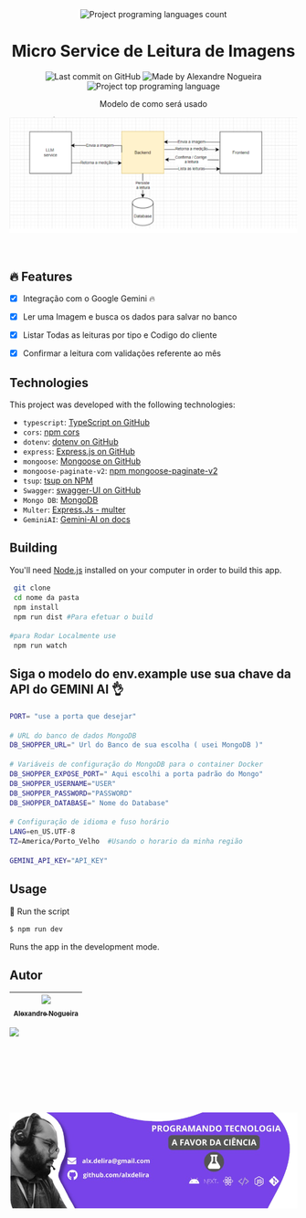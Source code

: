<div align="center">
 <img 
      alt="Project programing languages count" 
      src="https://encrypted-tbn0.gstatic.com/images?q=tbn:ANd9GcTevuK6TdTHsn-BiH-SH3l7DBL42A5nX7oVWw&s"
      width="200px"
    >  
  <!-- project name -->
  <h1 align="center">Micro Service de Leitura de Imagens</h1>
  
  <!-- project badges -->
  <p align="center">   
    <img 
      alt="Last commit on GitHub" 
      src="https://img.shields.io/github/last-commit/Alxdelira/api-jfro?color=6A57D5"
    >   
    <img 
      alt="Made by Alexandre Nogueira" 
      src="https://img.shields.io/badge/made%20by-Alexandre%20Nogueira-%20?color=6A57D5"
    >
    <img 
      alt="Project top programing language" 
      src="https://img.shields.io/github/languages/top/Alxdelira/api-jfro?color=6A57D5"
    >
    <!-- <img 
      alt="GitHub license" 
      src="https://img.shields.io/github/license/Alxdelira/api-jfro?color=6A57D5"
    > -->
  </p> 

  <!-- project description and menu -->
  <p align="center">Modelo de como será usado</p>
       <img align="center" src="./assets/modeloUso.png" alt="banner"/>
    <br />
    <!-- <a 
      href="https://api-jfro.vercel.app/">
      <strong>Go to usage now »</strong>
    </a> -->
    <br />
    <br />
    <!-- <a 
      href="https://github.com/Alxdelira/api-jfro/issues">
      Report Bug
    </a>
    ·
    <a 
      href="https://github.com/Alxdelira/api-jfro/issues/new">
      Request Feature
    </a> -->
  </p>
</div>


## 🔥 Features
- [x] Integração com o Google Gemini 🔥
- [x] Ler uma Imagem e busca os dados para salvar no banco
- [x] Listar Todas as leituras por tipo e Codigo do cliente
- [x] Confirmar a leitura com validações referente ao mês


## Technologies

This project was developed with the following technologies:

- `typescript`: [TypeScript on GitHub](https://github.com/microsoft/TypeScript)
- `cors`: [npm cors](https://www.npmjs.com/package/cors)
- `dotenv`: [dotenv on GitHub](https://github.com/motdotla/dotenv)
- `express`: [Express.js on GitHub](https://github.com/expressjs/express)
- `mongoose`: [Mongoose on GitHub](https://github.com/Automattic/mongoose)
- `mongoose-paginate-v2`: [npm mongoose-paginate-v2](https://www.npmjs.com/package/mongoose-paginate-v2)
- `tsup`: [tsup on NPM](https://www.npmjs.com/package/tsup)
- `Swagger`: [swagger-UI on  GitHub](https://github.com/swagger-api/swagger-ui)
- `Mongo DB`: [MongoDB](https://www.mongodb.com/pt-br)
- `Multer`: [Express.Js - multer](https://github.com/expressjs/multer)
- `GeminiAI`: [Gemini-AI on docs](https://ai.google.dev/gemini-api/docs)



## Building

You'll need [Node.js](https://nodejs.org) installed on your computer in order to build this app.

```bash
 git clone 
 cd nome da pasta
 npm install
 npm run dist #Para efetuar o build

#para Rodar Localmente use 
 npm run watch
```

## Siga o modelo do env.example use sua chave da API do GEMINI AI 👌

```bash
PORT= "use a porta que desejar"

# URL do banco de dados MongoDB
DB_SHOPPER_URL=" Url do Banco de sua escolha ( usei MongoDB )"

# Variáveis de configuração do MongoDB para o container Docker
DB_SHOPPER_EXPOSE_PORT=" Aqui escolhi a porta padrão do Mongo"
DB_SHOPPER_USERNAME="USER"
DB_SHOPPER_PASSWORD="PASSWORD"
DB_SHOPPER_DATABASE=" Nome do Database" 

# Configuração de idioma e fuso horário
LANG=en_US.UTF-8
TZ=America/Porto_Velho  #Usando o horario da minha região

GEMINI_API_KEY="API_KEY"
````

## Usage

🔧 Run the script

```bash
$ npm run dev
```


Runs the app in the development mode.<br/>

## Autor

| [<img width="150px"  src="https://avatars.githubusercontent.com/u/102405026?v=4"><br><sub>Alexandre Nogueira</sub>](https://github.com/Alxdelira) |
| :-----------------------------------------------------------------------------------------------------------------------------------------------: |
<a target="_blank" href="https://www.linkedin.com/in/alxdelira/"><img src="https://img.shields.io/badge/linkedin-%230077B5.svg?style=for-the-badge&logo=linkedin&logoColor=white"/></a>

<br />
<br />
<br />
<br />
<br />
<br />
<p align="center">
  <a href="https://portfolioalxdelira.vercel.app/" target="_blank">
    <img align="center" src="https://raw.githubusercontent.com/Alxdelira/Alxdelira/main/.github/assets/footer.png" alt="banner"/>
  </a>
</p>
